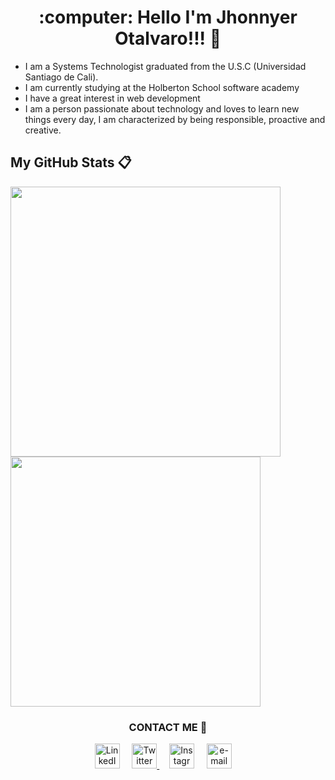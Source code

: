 <h1 align="center"> :computer: Hello I'm Jhonnyer Otalvaro!!! 👋 </h1>

* I am a Systems Technologist graduated from the U.S.C (Universidad Santiago de Cali).
* I am currently studying at the Holberton School software academy
* I have a great interest in web development
* I am a person passionate about technology and loves to learn new things every day, I am characterized by being responsible, proactive and creative.


## My GitHub Stats 📋

<a><img width="432" img align="left" src="https://github-readme-stats.vercel.app/api?username=Jhonierk&show_icons=true&theme=tokyonight" class="responsive" />
</a><a><img width="400" img align="center" src="https://github-readme-stats.vercel.app/api/top-langs/?username=Jhonierk&layout=compact&hide=html&theme=tokyonight" class="responsive"/></a>

<h3 align="center">CONTACT ME 🤙</h3>
<p align="center">
    <!-- linkedin -->
    <a href="https://www.linkedin.com/in/jhonnyer-otalvaro-696b9014b/"><img src="https://cdn4.iconfinder.com/data/icons/social-messaging-ui-color-shapes-2-free/128/social-linkedin-circle-512.png" width="40px" alt="LinkedIn"></a> &nbsp; &nbsp;
    <!-- twitter -->
    <a href="https://twitter.com/JhonnyerOtalva2"><img src="https://webtus.net/wp-content/uploads/2016/05/Icon-Twitter.png" width="40px" alt="Twitter"> </a> &nbsp; &nbsp;
    <!-- Instagram-->
    <a href="https://www.instagram.com/jhonnyer_otalvaro/?hl=es-la"><img src="https://www.scouts.org.ar/wp-content/uploads/2019/05/logo-ig.png" width="40px" alt="Instagrma"></a> &nbsp; &nbsp;
    <!-- gmail-->
    <a href="mailto:1818@holbertonschool.com"><img src="https://i.pinimg.com/originals/84/7c/08/847c083cc09040091439e3c05d1fedde.png" width="40px" alt="e-mail"></a> &nbsp; &nbsp;
</p>
